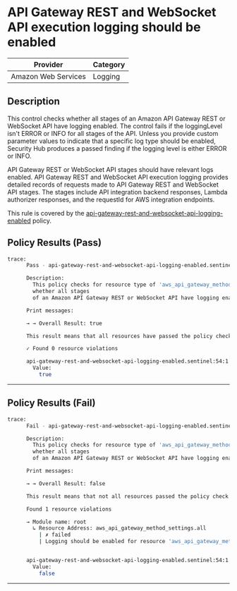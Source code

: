 # API Gateway REST and WebSocket API execution logging should be enabled

| Provider            | Category     |
|---------------------|--------------|
| Amazon Web Services | Logging      |

## Description

This control checks whether all stages of an Amazon API Gateway REST or WebSocket API have logging enabled. The control fails if the loggingLevel isn't ERROR or INFO for all stages of the API. Unless you provide custom parameter values to indicate that a specific log type should be enabled, Security Hub produces a passed finding if the logging level is either ERROR or INFO.

API Gateway REST or WebSocket API stages should have relevant logs enabled. API Gateway REST and WebSocket API execution logging provides detailed records of requests made to API Gateway REST and WebSocket API stages. The stages include API integration backend responses, Lambda authorizer responses, and the requestId for AWS integration endpoints.

This rule is covered by the [api-gateway-rest-and-websocket-api-logging-enabled](../../policies/api-gateway/api-gateway-rest-and-websocket-api-logging-enabled.sentinel) policy.

## Policy Results (Pass)
```bash
trace:
      Pass - api-gateway-rest-and-websocket-api-logging-enabled.sentinel

      Description:
        This policy checks for resource type of 'aws_api_gateway_method_settings'
        whether all stages
        of an Amazon API Gateway REST or WebSocket API have logging enabled.

      Print messages:

      → → Overall Result: true

      This result means that all resources have passed the policy check for the policy api-gateway-rest-and-websocket-api-logging-enabled.

      ✓ Found 0 resource violations

      api-gateway-rest-and-websocket-api-logging-enabled.sentinel:54:1 - Rule "main"
        Value:
          true
```

---

## Policy Results (Fail)
```bash
trace:
      Fail - api-gateway-rest-and-websocket-api-logging-enabled.sentinel

      Description:
        This policy checks for resource type of 'aws_api_gateway_method_settings'
        whether all stages
        of an Amazon API Gateway REST or WebSocket API have logging enabled.

      Print messages:

      → → Overall Result: false

      This result means that not all resources passed the policy check and the protected behavior is not allowed for the policy api-gateway-rest-and-websocket-api-logging-enabled.

      Found 1 resource violations

      → Module name: root
        ↳ Resource Address: aws_api_gateway_method_settings.all
          | ✗ failed
          | Logging should be enabled for resource 'aws_api_gateway_method_settings' at all stages of Amazon API Gateway REST or WebSocket API. Refer to https://docs.aws.amazon.com/securityhub/latest/userguide/apigateway-controls.html#apigateway-1 for more details.


      api-gateway-rest-and-websocket-api-logging-enabled.sentinel:54:1 - Rule "main"
        Value:
          false
```

---